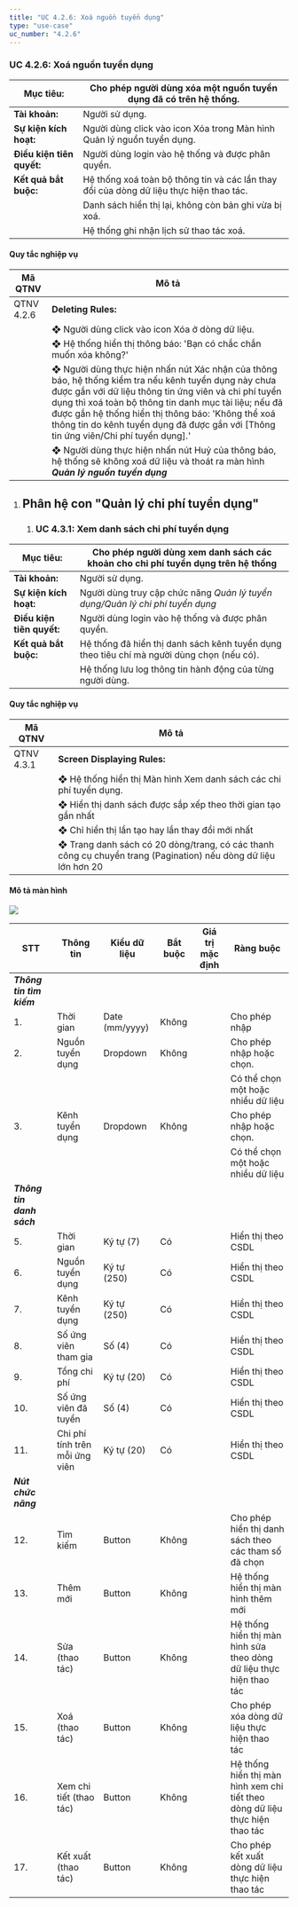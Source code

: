 ```yaml
---
title: "UC 4.2.6: Xoá nguồn tuyển dụng"
type: "use-case"
uc_number: "4.2.6"
---
```


### UC 4.2.6: Xoá nguồn tuyển dụng

| **Mục tiêu:** | Cho phép người dùng xóa một nguồn tuyển dụng đã có trên hệ thống. |
| --- | --- |
| **Tài khoản:** | Người sử dụng. |
| **Sự kiện kích hoạt:** | Người dùng click vào icon Xóa trong Màn hình Quản lý nguồn tuyển dụng. |
| **Điều kiện tiên quyết:** | Người dùng login vào hệ thống và được phân quyền. |
| **Kết quả bắt buộc:** | Hệ thống xoá toàn bộ thông tin và các lần thay đổi của dòng dữ liệu thực hiện thao tác. |
|  | Danh sách hiển thị lại, không còn bản ghi vừa bị xoá. |
|  | Hệ thống ghi nhận lịch sử thao tác xoá. |

####  Quy tắc nghiệp vụ

| **Mã QTNV** | **Mô tả** |
| --- | --- |
| QTNV 4.2.6 | **Deleting Rules:** |
|  | ❖ Người dùng click vào icon Xóa ở dòng dữ liệu. |
|  | ❖ Hệ thống hiển thị thông báo: 'Bạn có chắc chắn muốn xóa không?' |
|  | ❖ Người dùng thực hiện nhấn nút Xác nhận của thông báo, hệ thống kiểm tra nếu kênh tuyển dụng này chưa được gắn với dữ liệu thông tin ứng viên và chi phí tuyển dụng thì xoá toàn bộ thông tin danh mục tài liệu; nếu đã được gắn hệ thống hiển thị thông báo: 'Không thể xoá thông tin do kênh tuyển dụng đã được gắn với \[Thông tin ứng viên/Chi phí tuyển dụng\].' |
|  | ❖ Người dùng thực hiện nhấn nút Huỷ của thông báo, hệ thống sẽ không xoá dữ liệu và thoát ra màn hình ***Quản lý nguồn tuyển dụng*** |

1.  Phân hệ con "Quản lý chi phí tuyển dụng"
    ----------------------------------------

    1.  ### UC 4.3.1: Xem danh sách chi phí tuyển dụng

| **Mục tiêu:** | Cho phép người dùng xem danh sách các khoản cho chi phí tuyển dụng trên hệ thống |
| --- | --- |
| **Tài khoản:** | Người sử dụng. |
| **Sự kiện kích hoạt:** | Người dùng truy cập chức năng *Quản lý tuyển dụng/Quản lý chi phí tuyển dụng* |
| **Điều kiện tiên quyết:** | Người dùng login vào hệ thống và được phân quyền. |
| **Kết quả bắt buộc:** | Hệ thống đã hiển thị danh sách kênh tuyển dụng theo tiêu chí mà người dùng chọn (nếu có). |
|  | Hệ thống lưu log thông tin hành động của từng người dùng. |

####  Quy tắc nghiệp vụ

| **Mã QTNV** | **Mô tả** |
| --- | --- |
| QTNV 4.3.1 | **Screen Displaying Rules:** |
|  | ❖ Hệ thống hiển thị Màn hình Xem danh sách các chi phí tuyển dụng. |
|  | ❖ Hiển thị danh sách được sắp xếp theo thời gian tạo gần nhất |
|  | ❖ Chỉ hiển thị lần tạo hay lần thay đổi mới nhất |
|  | ❖ Trang danh sách có 20 dòng/trang, có các thanh công cụ chuyển trang (Pagination) nếu dòng dữ liệu lớn hơn 20 |

#### Mô tả màn hình

![](media/image58.png)

| **STT** | **Thông tin** | **Kiểu dữ liệu** | **Bắt buộc** | **Giá trị mặc định** | **Ràng buộc** |
| --- | --- | --- | --- | --- | --- |
| ***Thông tin tìm kiếm*** |  |  |  |  |  |
| 1\. | Thời gian | Date (mm/yyyy) | Không |  | Cho phép nhập |
| 2\. | Nguồn tuyển dụng | Dropdown | Không |  | Cho phép nhập hoặc chọn. |
|  |  |  |  |  | Có thể chọn một hoặc nhiều dữ liệu |
| 3\. | Kênh tuyển dụng | Dropdown | Không |  | Cho phép nhập hoặc chọn. |
|  |  |  |  |  | Có thể chọn một hoặc nhiều dữ liệu |
| ***Thông tin danh sách*** |  |  |  |  |  |
| 5\. | Thời gian | Ký tự (7) | Có |  | Hiển thị theo CSDL |
| 6\. | Nguồn tuyển dụng | Ký tự (250) | Có |  | Hiển thị theo CSDL |
| 7\. | Kênh tuyển dụng | Ký tự (250) | Có |  | Hiển thị theo CSDL |
| 8\. | Số ứng viên tham gia | Số (4) | Có |  | Hiển thị theo CSDL |
| 9\. | Tổng chi phí | Ký tự (20) | Có |  | Hiển thị theo CSDL |
| 10\. | Số ứng viên đã tuyển | Số (4) | Có |  | Hiển thị theo CSDL |
| 11\. | Chi phí tính trên mỗi ứng viên | Ký tự (20) | Có |  | Hiển thị theo CSDL |
| ***Nút chức năng*** |  |  |  |  |  |
| 12\. | Tìm kiếm | Button | Không |  | Cho phép hiển thị danh sách theo các tham số đã chọn |
| 13\. | Thêm mới | Button | Không |  | Hệ thống hiển thị màn hình thêm mới |
| 14\. | Sửa (thao tác) | Button | Không |  | Hệ thống hiển thị màn hình sửa theo dòng dữ liệu thực hiện thao tác |
| 15\. | Xoá (thao tác) | Button | Không |  | Cho phép xóa dòng dữ liệu thực hiện thao tác |
| 16\. | Xem chi tiết (thao tác) | Button | Không |  | Hệ thống hiển thị màn hình xem chi tiết theo dòng dữ liệu thực hiện thao tác |
| 17\. | Kết xuất (thao tác) | Button | Không |  | Cho phép kết xuất dòng dữ liệu thực hiện thao tác |
